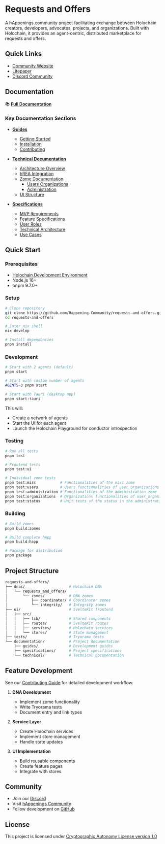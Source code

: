 # Requests and Offers

A hAppenings.community project facilitating exchange between Holochain creators, developers, advocates, projects, and organizations.
Built with Holochain, it provides an agent-centric, distributed marketplace for requests and offers.

## Quick Links

- [Community Website](https://happenings.community/)
- [Litepaper](https://happenings-community.gitbook.io/)
- [Discord Community](https://discord.gg/happening)

## Documentation

📚 **[Full Documentation](documentation/README.md)**

### Key Documentation Sections

- **[Guides](documentation/guides/README.md)**
  - [Getting Started](documentation/guides/getting-started.md)
  - [Installation](documentation/guides/installation.md)
  - [Contributing](documentation/guides/contributing.md)

- **[Technical Documentation](documentation/technical/README.md)**
  - [Architecture Overview](documentation/technical/README.md)
  - [hREA Integration](documentation/technical/architecture/hrea-integration.md)
  - [Zome Documentation](documentation/technical/zomes/README.md)
    - [Users Organizations](documentation/technical/zomes/users.md)
    - [Administration](documentation/technical/zomes/administration.md)
  - [UI Structure](documentation/technical/ui-structure.md)

- **[Specifications](documentation/specifications/README.md)**
  - [MVP Requirements](documentation/specifications/mvp.md)
  - [Feature Specifications](documentation/specifications/features.md)
  - [User Roles](documentation/specifications/roles.md)
  - [Technical Architecture](documentation/specifications/technical.md)
  - [Use Cases](documentation/specifications/use-cases.md)

## Quick Start

### Prerequisites

- [Holochain Development Environment](https://developer.holochain.org/docs/install/)
- Node.js 16+
- pnpm 9.7.0+

### Setup

```bash
# Clone repository
git clone https://github.com/Happening-Community/requests-and-offers.git
cd requests-and-offers

# Enter nix shell
nix develop

# Install dependencies
pnpm install
```

### Development

```bash
# Start with 2 agents (default)
pnpm start

# Start with custom number of agents
AGENTS=3 pnpm start

# Start with Tauri (desktop app)
pnpm start:tauri
```

This will:

- Create a network of agents
- Start the UI for each agent
- Launch the Holochain Playground for conductor introspection

### Testing

```bash
# Run all tests
pnpm test

# Frontend tests
pnpm test:ui

# Individual zome tests
pnpm test:misc           # Functionalities of the misc zome
pnpm test:users          # Users functionalities of user_organizations zome
pnpm test:administration # Functionalities of the administration zome
pnpm test:organizations  # Organizations functionalities of user_organizations zome
pnpm test:status         # Unit tests of the status in the administration zome
```

### Building

```bash
# Build zomes
pnpm build:zomes

# Build complete hApp
pnpm build:happ

# Package for distribution
pnpm package
```

## Project Structure

``` bash
requests-and-offers/
├── dnas/                    # Holochain DNA
│   └── requests_and_offers/
│       └── zomes/           # DNA zomes
│           ├── coordinator/ # Coordinator zomes
│           └── integrity/   # Integrity zomes
├── ui/                      # SvelteKit frontend
│   ├── src/
│   │   ├── lib/             # Shared components
│   │   ├── routes/          # SvelteKit routes
│   │   ├── services/        # Holochain services
│   │   └── stores/          # State management
├── tests/                   # Tryorama tests
└── documentation/           # Project documentation
    ├── guides/              # Development guides
    ├── specifications/      # Project specifications
    └── technical/           # Technical documentation
```

## Feature Development

See our [Contributing Guide](documentation/guides/contributing.md) for detailed development workflow:

1. **DNA Development**
   - Implement zome functionality
   - Write Tryorama tests
   - Document entry and link types

2. **Service Layer**
   - Create Holochain services
   - Implement store management
   - Handle state updates

3. **UI Implementation**
   - Build reusable components
   - Create feature pages
   - Integrate with stores

## Community

- Join our [Discord](https://discord.gg/happening)
- Visit [hAppenings Community](https://happenings.community/)
- Follow development on [GitHub](https://github.com/Happening-Community/requests-and-offers)

## License

This project is licensed under [Cryptographic Autonomy License version 1.0](LICENSE.md)
